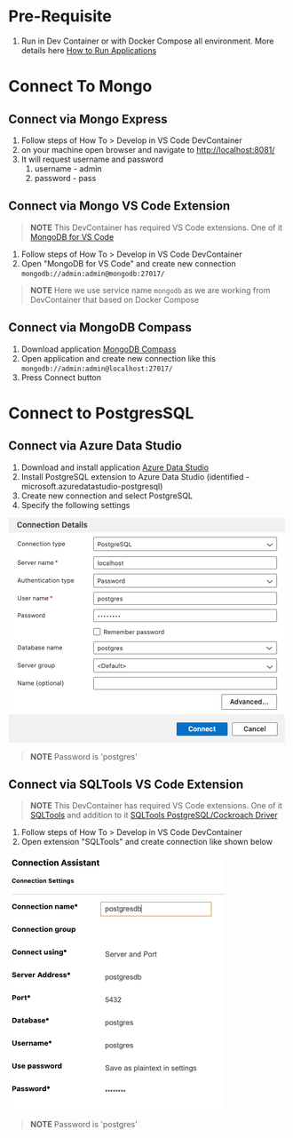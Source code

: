 # Pre-Requisite

1. Run in Dev Container or with Docker Compose all environment. More details here [How to Run Applications](./1-How-to-Run-Applications.md)

# Connect To Mongo

## Connect via Mongo Express
1. Follow steps of How To > Develop in VS Code DevContainer
2. on your machine open browser and navigate to [http://localhost:8081/](http://localhost:8081/)
3. It will request username and password
   1. username - admin
   2. password - pass

## Connect via Mongo VS Code Extension
> **NOTE** This DevContainer has required VS Code extensions. One of it [MongoDB for VS Code](https://marketplace.visualstudio.com/items?itemName=mongodb.mongodb-vscode)

1. Follow steps of How To > Develop in VS Code DevContainer
2. Open "MongoDB for VS Code" and create new connection `mongodb://admin:admin@mongodb:27017/`

> **NOTE** Here we use service name `mongodb` as we are working from DevContainer that based on Docker Compose

## Connect via MongoDB Compass
1. Download application [MongoDB Compass](https://www.mongodb.com/products/tools/compass)
2. Open application and create new connection like this `mongodb://admin:admin@localhost:27017/`
3. Press Connect button

# Connect to PostgresSQL

## Connect via Azure Data Studio
1. Download and install application [Azure Data Studio](https://learn.microsoft.com/en-us/azure-data-studio/download-azure-data-studio)
2. Install PostgreSQL extension to Azure Data Studio (identified - microsoft.azuredatastudio-postgresql)
3. Create new connection and select PostgreSQL
4. Specify the following settings

![Connect via Azure Data Studio](../images/02-Connect-to-Postgres-1.png)

> **NOTE** Password is 'postgres'

## Connect via SQLTools VS Code Extension
> **NOTE** This DevContainer has required VS Code extensions. One of it [SQLTools](https://marketplace.visualstudio.com/items?itemName=mtxr.sqltools) and addition to it [SQLTools PostgreSQL/Cockroach Driver](https://marketplace.visualstudio.com/items?itemName=mtxr.sqltools-driver-pg)

1. Follow steps of How To > Develop in VS Code DevContainer
2. Open extension "SQLTools" and create connection like shown below

![Connect via SQLTools Extension](../images/03-Connect-to-Postgres-2.png)

> **NOTE** Password is 'postgres'
